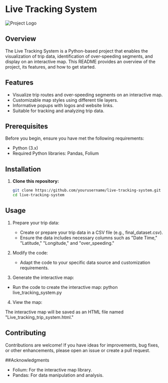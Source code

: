 # Live Tracking System

![Project Logo](project_logo.png)

## Overview

The Live Tracking System is a Python-based project that enables the visualization of trip data, identification of over-speeding segments, and display on an interactive map. This README provides an overview of the project, its features, and how to get started.

## Features

- Visualize trip routes and over-speeding segments on an interactive map.
- Customizable map styles using different tile layers.
- Informative popups with logos and website links.
- Suitable for tracking and analyzing trip data.

## Prerequisites

Before you begin, ensure you have met the following requirements:

- Python (3.x)
- Required Python libraries: Pandas, Folium

## Installation

1. **Clone this repository:**

   ```bash
   git clone https://github.com/yourusername/live-tracking-system.git
   cd live-tracking-system

## Usage
1. Prepare your trip data:

   * Create or prepare your trip data in a CSV file (e.g., final_dataset.csv).
   * Ensure the data includes necessary columns such as "Date Time," "Latitude," "Longitude," and "over_speeding."

2. Modify the code:

   * Adapt the code to your specific data source and customization requirements.

3. Generate the interactive map:

  * Run the code to create the interactive map: python live_tracking_system.py

4. View the map:

The interactive map will be saved as an HTML file named "Live_tracking_trip_system.html."

## Contributing
Contributions are welcome! If you have ideas for improvements, bug fixes, or other enhancements, please open an issue or create a pull request.

##Acknowledgments
   * Folium: For the interactive map library.
   * Pandas: For data manipulation and analysis.

